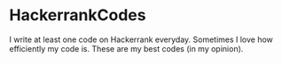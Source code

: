 # HackerrankCodes
I write at least one code on Hackerrank everyday. Sometimes I love how efficiently my code is. These are my best codes (in my opinion).
